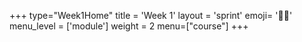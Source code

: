 +++
type="Week1Home"
title = 'Week 1'
layout = 'sprint'
emoji= '👋🏾'
menu_level = ['module']
weight = 2
menu=["course"]
+++
